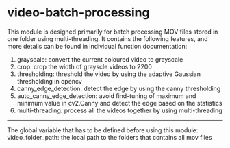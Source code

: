 # video-batch-processing

This module is designed primarily for batch processing MOV files stored in one folder using multi-threading. It contains the following features, and more details can be found in individual function documentation:

1. grayscale: convert the current coloured video to grayscale
2. crop: crop the width of grayscle videos to 2200
3. thresholding: threshold the video by using the adaptive Gaussian thresholding in opencv
4. canny_edge_detection: detect the edge by using the canny thresholding
5. auto_canny_edge_detection: avoid find-tuning of maximum and minimum value in cv2.Canny and detect the edge based on the statistics
6. multi-threading: process all the videos together by using multi-threading 

---
The global variable that has to be defined before using this module:
video_folder_path: the local path to the folders that contains all mov files
